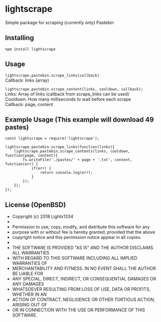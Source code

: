 # lightscrape
Simple package for scraping (currently only) Pastebin

## Installing
`npm install lightscrape`

## Usage
`lightscrape.pastebin.scrape_links(callback)`  
Callback: links (array)

`lightscrape.pastebin.scrape_content(links, cooldown, callback);`  
Links: Array of links (callback from scrape_links can be used)  
Cooldown: How many milliseconds to wait before each scrape  
Callback: page, content

## Example Usage (This example will download 49 pastes)
```
const lightscrape = require('lightscrape');

lightscrape.pastebin.scrape_links(function(links){
    lightscrape.pastebin.scrape_contents(links, cooldown, function(page, content){
        fs.writeFile('./pastes/' + page + '.txt', content, function(err) {
            if(err) {
                return console.log(err);
            }
        });
    });
});
```

## License (OpenBSD)
* Copyright (c) 2018 Lightx1334
*
* Permission to use, copy, modify, and distribute this software for any
* purpose with or without fee is hereby granted, provided that the above
* copyright notice and this permission notice appear in all copies.
*
* THE SOFTWARE IS PROVIDED "AS IS" AND THE AUTHOR DISCLAIMS ALL WARRANTIES
* WITH REGARD TO THIS SOFTWARE INCLUDING ALL IMPLIED WARRANTIES OF
* MERCHANTABILITY AND FITNESS. IN NO EVENT SHALL THE AUTHOR BE LIABLE FOR
* ANY SPECIAL, DIRECT, INDIRECT, OR CONSEQUENTIAL DAMAGES OR ANY DAMAGES
* WHATSOEVER RESULTING FROM LOSS OF USE, DATA OR PROFITS, WHETHER IN AN
* ACTION OF CONTRACT, NEGLIGENCE OR OTHER TORTIOUS ACTION, ARISING OUT OF
* OR IN CONNECTION WITH THE USE OR PERFORMANCE OF THIS SOFTWARE.
